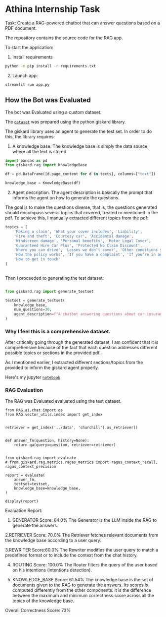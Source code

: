 # Athina Internship Task

Task: Create a RAG-powered chatbot that can answer questions based on a PDF document.

The repository contains the source code for the RAG app.

To start the application:

1. Install requirements

```bash
python -m pip install -r requirements.txt
```

2. Launch app:

```bash
streamlit run app.py
```

## How the Bot was Evaluated

The bot was Evaluated using a custom dataset.

The [`dataset`](dataset/test-set.jsonl) was prepared using the python giskard library.

The giskard library uses an agent to generate the test set. In order to do this, the library requires:
1. A knowledge base. The knowledge base is simply the data source, where all the text is stored.
```python
import pandas as pd
from giskard.rag import KnowledgeBase

df = pd.DataFrame([d.page_content for d in texts], columns=["text"])

knowledge_base = KnowledgeBase(df)
```

2. Agent description. The agent description is basically the prompt that informs the agent on how to generate the questions.

The goal is to make the questions diverse, that is, the questions generated should encompass several topics that covered, treated or mentioned in the pdf. To achieve this, I manually extracted different topics from the pdf:

```python
topics = [
    'Making a claim', 'What your cover includes', 'Liability',
    'Fire and theft', 'Courtesy car', 'Accidental damage',
    'Windscreen damage', 'Personal benefits', 'Motor Legal Cover',
    'Guaranteed Hire Car Plus', 'Protected No Claim Discount',
    'Where you can drive', 'Losses we don’t cover', 'Other conditions you need to know about',
    'How the policy works', 'If you have a complaint', 'If you’re in an accident',
    'How to get in touch'
]
    
```

Then I proceeded to generating the test dataset:

```python

from giskard.rag import generate_testset

testset = generate_testset(
    knowledge_base,
    num_questions=30,
    agent_description=f"A chatbot answering questions about car insurance in churchill. Churchill is a car insurance company. Use the following topics: {','.join(topics)}",
)
```

### Why I feel this is a comprehensive dataset.

After critically going through the generated dataset, I am confident that it is comprehensive because of the fact that each question addresses different possible topics or sections in the provided pdf. 

As I mentioned earlier, I extracted different sections/topics from the provided to inform the giskard agent properly.

Here's my jupyter [`notebook`](notebooks/test_rag.ipynb)
 


### RAG Evaluation

The RAG was Evaluated evaluated using the test dataset.

```
from RAG.ai.chat import qa
from RAG.vector_utils.index import get_index
     

retriever = get_index('../data', 'churchill').as_retriever()
     

def answer_fn(question, history=None):
    return qa(query=question, retriever=retriever)
     

from giskard.rag import evaluate
# from giskard.rag.metrics.ragas_metrics import ragas_context_recall, ragas_context_precision

report = evaluate(
    answer_fn,
    testset=testset,
    knowledge_base=knowledge_base,
)

display(report)
```

Evaluation Report:

1. GENERATOR
Score: 84.0% The Generator is the LLM inside the RAG to generate the answers.

2.RETRIEVER
Score: 70.0% The Retriever fetches relevant documents from the knowledge base according to a user query.

3.REWRITER
Score:60.0% The Rewriter modifies the user query to match a predefined format or to include the context from the chat history.

4. ROUTING
Score: 100.0% The Router filters the query of the user based on his intentions (intentions detection).

5. KNOWLEDGE_BASE
Score: 61.54% The knowledge base is the set of documents given to the RAG to generate the answers. Its scores is computed differently from the other components: it is the difference between the maximum and minimum correctness score across all the topics of the knowledge base.


Overall Correctness Score: 73%